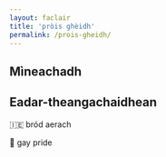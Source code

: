 ```yaml
---
layout: faclair
title: 'pròis ghèidh'
permalink: /prois-gheidh/
---
```


## Mìneachadh

## Eadar-theangachaidhean

&#x1f1ee;&#x1f1ea; bród aerach

&#x1f3f4;&#xe0067;&#xe0062;&#xe0065;&#xe006e;&#xe0067;&#xe007f; gay pride